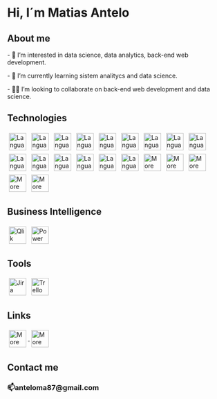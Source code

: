 <style>
  .icon-img {
    height: 40px;       /* controla tamaño sin deformar */
    object-fit: contain;
    margin: 4px;
    vertical-align: middle;
    display: inline-block;
    max-width: 100%;
  }
  .img-row { text-align: left; }
</style>

<h1>Hi, I´m Matias Antelo</h1>

<h2>About me</h2>
<p>- 👀 I’m interested in data science, data analytics, back-end web development.</p>
<p>- 🌱 I’m currently learning sistem analitycs and data science.</p>
<p>- 👨‍💻 I’m looking to collaborate on back-end web development and data science.</p>

<h2>Technologies</h2>
<p style="text-align:left;">
  <img class="icon-img" src="https://skillicons.dev/icons?i=java" alt="Languages and Tools">
  <img class="icon-img" src="https://skillicons.dev/icons?i=vscode" alt="Languages and Tools">
  <img class="icon-img" src="https://skillicons.dev/icons?i=eclipse" alt="Languages and Tools">
  <img class="icon-img" src="https://skillicons.dev/icons?i=markdown" alt="Languages and Tools">
  <img class="icon-img" src="https://skillicons.dev/icons?i=html" alt="Languages and Tools">
  <img class="icon-img" src="https://skillicons.dev/icons?i=css" alt="Languages and Tools">
  <img class="icon-img" src="https://skillicons.dev/icons?i=js" alt="Languages and Tools">
  <img class="icon-img" src="https://skillicons.dev/icons?i=git" alt="Languages and Tools">
  <img class="icon-img" src="https://skillicons.dev/icons?i=github" alt="Languages and Tools">
  <img class="icon-img" src="https://skillicons.dev/icons?i=python" alt="Languages and Tools">
  <img class="icon-img" src="https://skillicons.dev/icons?i=bootstrap" alt="Languages and Tools">
  <img class="icon-img" src="https://skillicons.dev/icons?i=eclipse" alt="Languages and Tools">
  <img class="icon-img" src="https://skillicons.dev/icons?i=mysql" alt="Languages and Tools">
  <img class="icon-img" src="https://skillicons.dev/icons?i=mongodb" alt="Languages and Tools">
  <img class="icon-img" src="https://skillicons.dev/icons?i=express" alt="Languages and Tools">
  <img class="icon-img" src="https://skillicons.dev/icons?i=nodejs" alt="More Tools">
  <img class="icon-img" src="https://skillicons.dev/icons?i=react" alt="More Tools">
  <img class="icon-img" src="https://skillicons.dev/icons?i=postman" alt="More Tools">
  <img class="icon-img" src="https://skillicons.dev/icons?i=netlify" alt="More Tools">
  <img class="icon-img" src="https://skillicons.dev/icons?i=bash" alt="More Tools">
  
</p>

<h2>Business Intelligence</h2>
<p style="text-align:left;">
  <img class="icon-img" src="https://img.shields.io/badge/Qlik%20Sense-009845?style=for-the-badge&logo=qlik&logoColor=white" alt="Qlik Sense" height= 20px>
  <img class="icon-img" src="https://upload.wikimedia.org/wikipedia/commons/c/cf/New_Power_BI_Logo.svg" alt="Power BI" height= 50px>
</p>

<h2>Tools</h2>

<div class="img-row">
  <img class="icon-img" src="https://cdn.jsdelivr.net/gh/devicons/devicon/icons/jira/jira-original.svg" alt="Jira" height= 50px >
  <img class="icon-img" src="https://cdn.jsdelivr.net/gh/devicons/devicon/icons/trello/trello-plain.svg" alt="Trello" height= 50px >
</div>


<h2>Links</h2>
<p align="justify">
  <a href="https://www.linkedin.com/in/matias-antelo/" target="_blank">
    <img class="icon-img" src="https://skillicons.dev/icons?i=linkedin" alt="More Tools">
  </a>
  <a href="https://www.instagram.com/nanoantelo/" target="_blank">
    <img class="icon-img" src="https://skillicons.dev/icons?i=instagram" alt="More Tools">
  </a>
</p>

<h2>Contact me</h2>
<h3>📫anteloma87@gmail.com </h3>